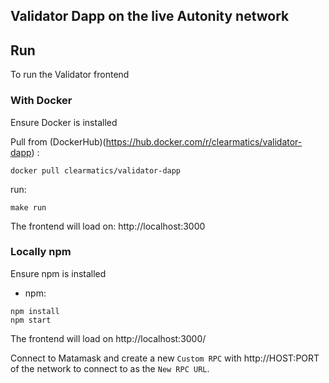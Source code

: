 ## Validator Dapp on the live Autonity network

## Run
To run the Validator frontend

### With Docker
Ensure Docker is installed

Pull from (DockerHub)(https://hub.docker.com/r/clearmatics/validator-dapp) :
```
docker pull clearmatics/validator-dapp
```

run:
```
make run
```

The frontend will load on: http://localhost:3000

### Locally npm
Ensure npm is installed

- npm:
```
npm install
npm start
```

The frontend will load on http://localhost:3000/

Connect to Matamask and create a new `Custom RPC` with http://HOST:PORT of the network to connect to as the `New RPC URL`.

